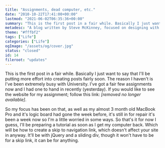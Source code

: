 ```yaml
---
title: "Assignments, dead computer, etc."
date: "2010-10-22T17:41:00+00:00"
lastmod: "2021-06-02T06:35:36+00:00"
summary: "This is the first post in a fair while. Basically I just want to say that I’ll be putting more effort into creating posts fairly soon. The reason I haven’t is I’ve been extremely busy with University. I’ve got a fair few assignments now and I had one to hand in recently (yesterday)."
metadesc: "A blog written by Steve McKinney, focused on designing with Illustrator and writing maintainable CSS."
theme: "#fffbf2"
tags: ["Life"]
categories: ["Life"]
ogImage: "/assets/og/cover.jpg"
status: "closed"
id: 14
fileroot: "updates"
---
```


This is the first post in a fair while. Basically I just want to say that I'll be putting more effort into creating posts fairly soon. The reason I haven't is I've been extremely busy with University. I've got a fair few assignments now and I had one to hand in recently (yesterday). If you would like to see the website for my assignment; follow this link: _[removed no longer available]_.

So my focus has been on that, as well as my almost 3 month old MacBook Pro and it's logic board had gone the week before, it's still in for repair it's been a week now so I'm a little worried in some ways. So that's it for now I guess, I'll be preparing a tutorial as soon as I get my computer back. Which will be how to create a skip to navigation link, which doesn't affect your site in anyway. It'll be with jQuery and a sliding div, though it won't have to be for a skip link, it can be for anything.
